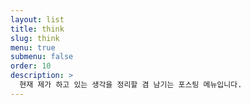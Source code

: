 ```yaml
---
layout: list
title: think
slug: think
menu: true
submenu: false
order: 10
description: >
  현재 제가 하고 있는 생각을 정리할 겸 남기는 포스팅 메뉴입니다.
---
```

